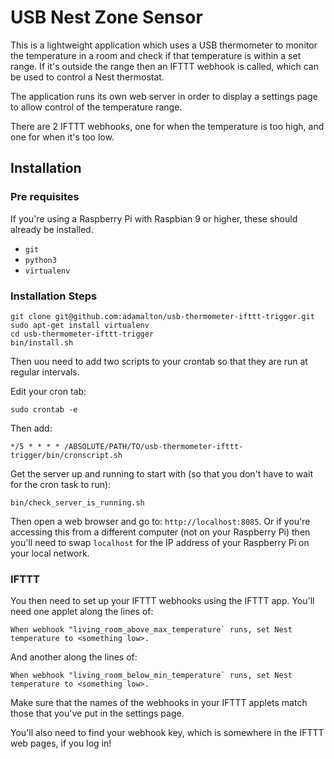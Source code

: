 USB Nest Zone Sensor
====================

This is a lightweight application which uses a USB thermometer to monitor the temperature in a room
and check if that temperature is within a set range.
If it's outside the range then an IFTTT webhook is called, which can be used to control a Nest
thermostat.

The application runs its own web server in order to display a settings page to allow control of the
temperature range.

There are 2 IFTTT webhooks, one for when the temperature is too high, and one for when it's too
low.


Installation
------------

### Pre requisites

If you're using a Raspberry Pi with Raspbian 9 or higher, these should already be installed.

* `git`
* `python3`
* `virtualenv`


### Installation Steps

```
git clone git@github.com:adamalton/usb-thermometer-ifttt-trigger.git
sudo apt-get install virtualenv
cd usb-thermometer-ifttt-trigger
bin/install.sh
```

Then uou need to add two scripts to your crontab so that they are run at regular intervals.

Edit your cron tab:

```
sudo crontab -e
```

Then add:

```
*/5 * * * * /ABSOLUTE/PATH/TO/usb-thermometer-ifttt-trigger/bin/cronscript.sh
```

Get the server up and running to start with (so that you don't have to wait for the cron task to run):

```
bin/check_server_is_running.sh
```

Then open a web browser and go to: `http://localhost:8085`.
Or if you're accessing this from a different computer (not on your Raspberry Pi) then you'll
need to swap `localhost` for the IP address of your Raspberry Pi on your local network.


### IFTTT

You then need to set up your IFTTT webhooks using the IFTTT app.
You'll need one applet along the lines of:

```When webhook "living_room_above_max_temperature` runs, set Nest temperature to <something low>.```

And another along the lines of:

```When webhook "living_room_below_min_temperature` runs, set Nest temperature to <something low>.```

Make sure that the names of the webhooks in your IFTTT applets match those that you've put in the settings page.

You'll also need to find your webhook key, which is somewhere in the IFTTT web pages, if you log in!
